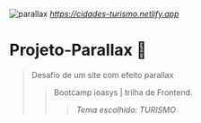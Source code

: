 ![parallax](https://user-images.githubusercontent.com/93134957/151178914-951c5da8-c462-4cd3-8a15-a5080187b90e.png)
*https://cidades-turismo.netlify.app*

# Projeto-Parallax 💜

> Desafio de um site com efeito parallax
>> Bootcamp ioasys | trilha de Frontend.
>>> *Tema escolhido: TURISMO*
 
